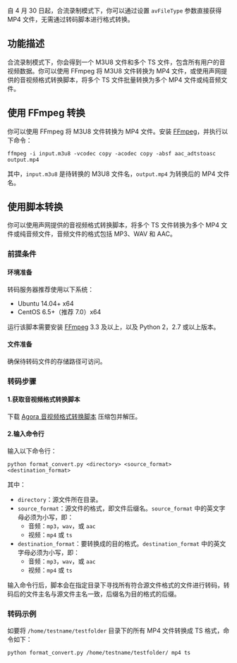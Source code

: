 <div class="alert note">自 4 月 30 日起，合流录制模式下，你可以通过设置 <code>avFileType</code> 参数直接获得 MP4 文件，无需通过转码脚本进行格式转换。</div>

## 功能描述

合流录制模式下，你会得到一个 M3U8 文件和多个 TS 文件，包含所有用户的音视频数据。你可以使用 FFmpeg 将 M3U8 文件转换为 MP4 文件，或使用声网提供的音视频格式转换脚本，将多个 TS 文件批量转换为多个 MP4 文件或纯音频文件。

## 使用 FFmpeg 转换

你可以使用 FFmpeg 将 M3U8 文件转换为 MP4 文件。安装 [FFmpeg](http://ffmpeg.org/download.html)，并执行以下命令：

```
ffmpeg -i input.m3u8 -vcodec copy -acodec copy -absf aac_adtstoasc output.mp4
```

其中，`input.m3u8` 是待转换的 M3U8 文件名，`output.mp4` 为转换后的 MP4 文件名。

## 使用脚本转换

你可以使用声网提供的音视频格式转换脚本，将多个 TS 文件转换为多个 MP4 文件或纯音频文件，音频文件的格式包括 MP3、WAV 和 AAC。

### 前提条件

#### 环境准备

转码服务器推荐使用以下系统：

- Ubuntu 14.04+ x64
- CentOS 6.5+（推荐 7.0）x64

运行该脚本需要安装 [FFmpeg](http://ffmpeg.org/download.html) 3.3 及以上，以及 Python 2，2.7 或以上版本。

#### 文件准备

确保待转码文件的存储路径可访问。

### 转码步骤

#### 1.获取音视频格式转换脚本

下载 [Agora 音视频格式转换脚本](https://download.agora.io/acrsdk/release/format_convert_1.0.tar.gz) 压缩包并解压。

#### 2.输入命令行

输入以下命令行：

```
python format_convert.py <directory> <source_format> <destination_format>
```

其中：

- `directory`：源文件所在目录。
- `source_format`：源文件的格式，即文件后缀名。`source_format` 中的英文字母必须为小写，即：
  - 音频：`mp3`，`wav`，或 `aac`
  - 视频：`mp4` 或 `ts`
- `destination_format`：要转换成的目的格式。`destination_format` 中的英文字母必须为小写，即：
  - 音频：`mp3`，`wav`，或 `aac`
  - 视频：`mp4` 或 `ts`

输入命令行后，脚本会在指定目录下寻找所有符合源文件格式的文件进行转码，转码后的文件主名与源文件主名一致，后缀名为目的格式的后缀。

### 转码示例

如要将 `/home/testname/testfolder` 目录下的所有 MP4 文件转换成 TS 格式，命令如下：

```
python format_convert.py /home/testname/testfolder/ mp4 ts
```